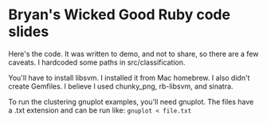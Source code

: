 # Bryan's Wicked Good Ruby code slides

Here's the code. It was written to demo, and not to share, so there are 
a few caveats. I hardcoded some paths in src/classification. 

You'll have to install libsvm. I installed it from Mac homebrew. I also
didn't create Gemfiles. I believe I used chunky_png, rb-libsvm, and
sinatra.

To run the clustering gnuplot examples, you'll need gnuplot. The files
have a .txt extension and can be run like: `gnuplot < file.txt`

